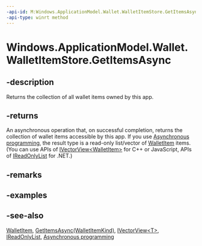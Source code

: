 ```yaml
---
-api-id: M:Windows.ApplicationModel.Wallet.WalletItemStore.GetItemsAsync
-api-type: winrt method
---
```


<!-- Method syntax
public Windows.Foundation.IAsyncOperation<Windows.Foundation.Collections.IVectorView<Windows.ApplicationModel.Wallet.WalletItem>> GetItemsAsync()
-->

# Windows.ApplicationModel.Wallet.WalletItemStore.GetItemsAsync

## -description
Returns the collection of all wallet items owned by this app.

## -returns
An asynchronous operation that, on successful completion, returns the collection of wallet items accessible by this app. If you use [Asynchronous programming](/windows/uwp/threading-async/asynchronous-programming-universal-windows-platform-apps), the result type is a read-only list/vector of [WalletItem](walletitem.md) items. (You can use APIs of [IVectorView&lt;WalletItem&gt;](../windows.foundation.collections/ivectorview_1.md) for C++ or JavaScript, APIs of [IReadOnlyList<WalletItem>](/dotnet/api/system.collections.generic.ireadonlylist-1) for .NET.)

## -remarks

## -examples

## -see-also
[WalletItem](walletitem.md), [GetItemsAsync(WalletItemKind)](walletitemstore_getitemsasync_476546386.md), [IVectorView&lt;T&gt;](../windows.foundation.collections/ivectorview_1.md), [IReadOnlyList<T>](/dotnet/api/system.collections.generic.ireadonlylist-1), [Asynchronous programming](/windows/uwp/threading-async/asynchronous-programming-universal-windows-platform-apps)

